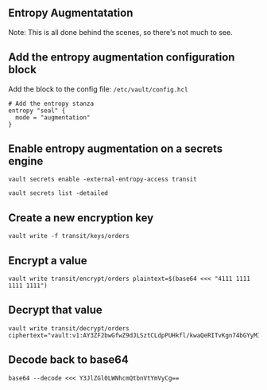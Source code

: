 ## Entropy Augmentatation

Note: This is all done behind the scenes, so there's not much to see.

## Add the entropy augmentation configuration block

Add the block to the config file: `/etc/vault/config.hcl`

```
# Add the entropy stanza
entropy "seal" {
  mode = "augmentation"
}
```

## Enable entropy augmentation on a secrets engine

```
vault secrets enable -external-entropy-access transit
```

```
vault secrets list -detailed
```

## Create a new encryption key

```
vault write -f transit/keys/orders
```

## Encrypt a value

```
vault write transit/encrypt/orders plaintext=$(base64 <<< "4111 1111 1111 1111")
```

## Decrypt that value

```
vault write transit/decrypt/orders ciphertext="vault:v1:AY3ZF2bwGfwZ9dJLSztCLdpPUHkfl/kwaQeRITvKgn74bGYyMI+n34w1CMO8aeg="
```

## Decode back to base64

```
base64 --decode <<< Y3JlZGl0LWNhcmQtbnVtYmVyCg==
```
